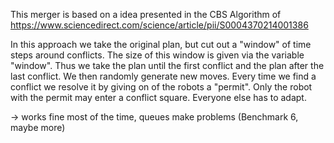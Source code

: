 This merger is based on a idea presented in the CBS Algorithm of https://www.sciencedirect.com/science/article/pii/S0004370214001386


In this approach we take the original plan, but cut out a "window" of time steps around conflicts. 
The size of this window is given via the variable "window".
Thus we take the plan until the first conflict and the plan after the last conflict.
We then randomly generate new moves.
Every time we find a conflict we resolve it by giving on of the robots a "permit".
Only the robot with the permit may enter a conflict square. Everyone else has to adapt.


-> works fine most of the time, queues make problems (Benchmark 6, maybe more)